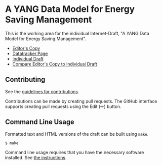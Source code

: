 # A YANG Data Model for Energy Saving Management

This is the working area for the individual Internet-Draft, "A YANG Data Model for Energy Saving Management".

* [Editor's Copy](https://boucadair.github.io/draft-cwbgp-energy-saving-management/#go.draft-cwbgp-ivy-energy-saving-management.html)
* [Datatracker Page](https://datatracker.ietf.org/doc/draft-cwbgp-ivy-energy-saving-management)
* [Individual Draft](https://datatracker.ietf.org/doc/html/draft-cwbgp-ivy-energy-saving-management)
* [Compare Editor's Copy to Individual Draft](https://boucadair.github.io/draft-cwbgp-energy-saving-management/#go.draft-cwbgp-ivy-energy-saving-management.diff)


## Contributing

See the
[guidelines for contributions](https://github.com/boucadair/draft-cwbgp-energy-saving-management/blob/main/CONTRIBUTING.md).

Contributions can be made by creating pull requests.
The GitHub interface supports creating pull requests using the Edit (✏) button.


## Command Line Usage

Formatted text and HTML versions of the draft can be built using `make`.

```sh
$ make
```

Command line usage requires that you have the necessary software installed.  See
[the instructions](https://github.com/martinthomson/i-d-template/blob/main/doc/SETUP.md).


